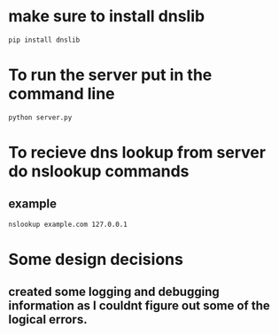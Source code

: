 
# make sure to install dnslib
```
pip install dnslib
```


# To run the server put in the command line
```
python server.py
```

# To recieve dns lookup from server do nslookup commands
## example 
```
nslookup example.com 127.0.0.1

```
# Some design decisions 

## created some logging and debugging information as I couldnt figure out some of the logical errors.
